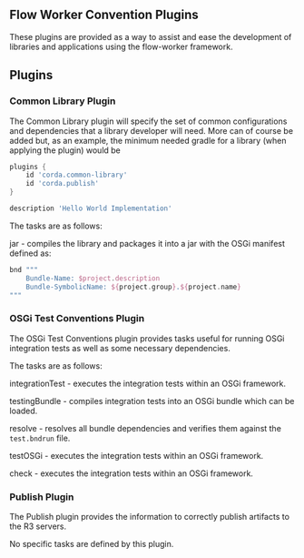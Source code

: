 ## Flow Worker Convention Plugins

These plugins are provided as a way to assist and ease the development
of libraries and applications using the flow-worker framework.

## Plugins
### Common Library Plugin

The Common Library plugin will specify the set of common configurations and dependencies
that a library developer will need.  More can of course be added but, as an example, the
minimum needed gradle for a library (when applying the plugin) would be

```groovy
plugins {
    id 'corda.common-library'
    id 'corda.publish'
}

description 'Hello World Implementation'
```

The tasks are as follows:

jar - compiles the library and packages it into a jar with the OSGi manifest defined as:

```groovy
bnd """
    Bundle-Name: $project.description
    Bundle-SymbolicName: ${project.group}.${project.name}
"""
```

### OSGi Test Conventions Plugin

The OSGi Test Conventions plugin provides tasks useful for running OSGi integration tests
as well as some necessary dependencies.

The tasks are as follows:

integrationTest - executes the integration tests within an OSGi framework.

testingBundle - compiles integration tests into an OSGi bundle which can be loaded. 

resolve - resolves all bundle dependencies and verifies them against the `test.bndrun` file.

testOSGi - executes the integration tests within an OSGi framework.

check - executes the integration tests within an OSGi framework.

### Publish Plugin

The Publish plugin provides the information to correctly publish artifacts to the R3
servers.

No specific tasks are defined by this plugin.